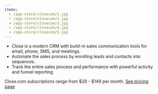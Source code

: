 ```yaml
---
items:
  - /app-store/closecom/1.jpg
  - /app-store/closecom/2.jpg
  - /app-store/closecom/3.jpg
  - /app-store/closecom/4.jpg
  - /app-store/closecom/5.jpg
---
```


- Close is a modern CRM with build-in sales communication tools for email, phone, SMS, and meetings.
- Automate the sales process by enrolling leads and contacts into sequences.
- Track the entire sales process and performance with powerful activity and funnel reporting

Close.com subscriptions range from $29 - $149 per month. <a href="https://www.close.com/pricing" target="_blank">See pricing page</a>
